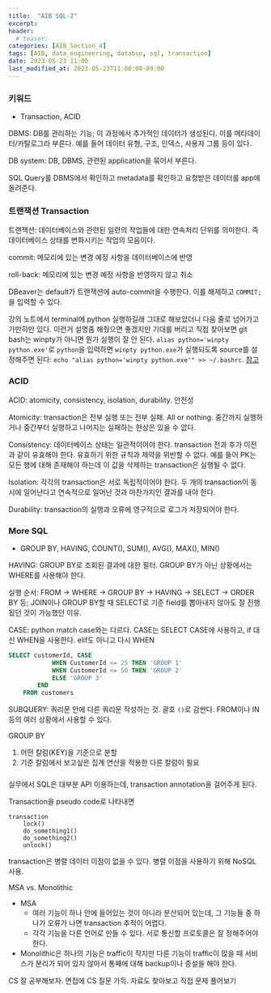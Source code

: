 ```yaml
---
title:  "AIB SQL-2"
excerpt:
header:
  # teaser:
categories: [AIB_Section_4]
tags: [AIB, data_engineering, databse, sql, transaction]
date: 2023-05-23 11:00
last_modified_at: 2023-05-23T11:00:00-09:00
---
```


### 키워드
- Transaction, ACID

DBMS: DB를 관리하는 기능; 이 과정에서 추가적인 데이터가 생성된다. 이를 메타데이터/카탈로그라 부른다. 예를 들어 데이터 유형, 구조, 인덱스, 사용자 그룹 등이 있다.

DB system: DB, DBMS, 관련된 application을 묶어서 부른다.

SQL Query를 DBMS에서 확인하고 metadata를 확인하고 요청받은 데이터를 app에 돌려준다.

### 트랜잭션 Transaction

트랜잭션: 데이터베이스와 관련된 일련의 작업들에 대한 연속처리 단위를 의미한다. 즉 데이터베이스 상태를 변화시키는 작업의 모음이다.

commit: 메모리에 있는 변경 예정 사항을 데이터베이스에 반영

roll-back: 메모리에 있는 변경 예정 사항을 반영하지 않고 취소

DBeaver는 default가 트랜잭션에 auto-commit을 수행한다. 이를 해제하고 `COMMIT;`을 입력할 수 있다.

강의 노트에서 terminal에 python 실행하길래 그대로 해보았더니 다음 줄로 넘어가고 가만히만 있다. 이런거 설명좀 해줬으면 좋겠지만 기대를 버리고 직접 찾아보면 git bash는 winpty가 아니면 뭔가 실행이 잘 안 된다. `alias python='winpty python.exe'`로 `python`을 입력하면 `winpty python.exe`가 실행되도록 source를 설정해주면 된다: `echo "alias python='winpty python.exe'" >> ~/.bashrc`. [참고](https://stackoverflow.com/a/36530750)

### ACID

ACID: atomicity, consistency, isolation, durability. 안전성

Atomicity: transaction은 전부 실행 또는 전부 실패. All or nothing. 중간까지 실행하거나 중간부터 실행하고 나머지는 실패하는 현상은 있을 수 없다.

Consistency: 데이터베이스 상태는 일관적이어야 한다. transaction 전과 후가 이전과 같이 유효해야 한다. 유효하기 위한 규칙과 제약을 위반할 수 없다. 예를 들어 PK는 모든 행에 대해 존재해야 하는데 이 값을 삭제하는 transaction은 실행될 수 없다.

Isolation: 각각의 transaction은 서로 독립적이어야 한다. 두 개의 transaction이 동시에 일어난다고 연속적으로 일어난 것과 마찬가지인 결과를 내야 한다.

Durability: transaction의 실행과 오류에 영구적으로 로그가 저장되어야 한다.

### More SQL
- GROUP BY, HAVING, COUNT(), SUM(), AVG(), MAX(), MIN()

HAVING: GROUP BY로 조회된 결과에 대한 필터. GROUP BY가 아닌 상황에서는 WHERE를 사용해야 한다.

실행 순서: FROM &rarr; WHERE &rarr; GROUP BY &rarr; HAVING &rarr; SELECT &rarr; ORDER BY 등; JOIN이나 GROUP BY할 때 SELECT로 기준 field를 뽑아내지 않아도 잘 진행됬던 것이 가능했던 이유.

CASE: python match case와는 다르다. CASE는 SELECT CASE에 사용하고, if 대신 WHEN을 사용한다. elif도 아니고 다시 WHEN
```sql
SELECT customerId, CASE
			WHEN CustomerId <= 25 THEN 'GROUP 1'
			WHEN CustomerId <= 50 THEN 'GROUP 2'
			ELSE 'GROUP 3'
		END
	FROM customers
```

SUBQUERY: 쿼리문 안에 다른 쿼리문 작성하는 것. 괄호 `()`로 감싼다. FROM이나 IN 등의 여러 상황에서 사용할 수 있다.

GROUP BY 
1. 어떤 칼럼(KEY)을 기준으로 분할
2. 기준 칼럼에서 보고싶은 집계 연산을 적용한 다른 칼럼이 필요

###

실무에서 SQL은 대부분 API 이용하는데, transaction annotation을 걸어주게 된다.

Transaction을 pseudo code로 나타내면
```
transaction
	lock()
	do_something1()
	do_something2()
	unlock()
```

transaction은 병렬 데이터 이점이 없을 수 있다. 병렬 이점을 사용하기 위해 NoSQL 사용.

MSA vs. Monolithic
- MSA
	- 여러 기능이 하나 안에 들어있는 것이 아니라 분산되어 있는데, 그 기능들 중 하나가 오류가 나면 transaction 추적이 어렵다.
	- 각각 기능을 다른 언어로 만들 수 있다. 서로 통신할 프로토콜은 잘 정해주어야 한다.
- Monolithic은 하나의 기능은 traffic이 작지만 다른 기능이 traffic이 많을 때 서비스가 분리가 되어 있지 않아서 통째에 대해 backup이나 증설을 해야 한다.

CS 잘 공부해보자. 면접에 CS 질문 가득. 자료도 찾아보고 직접 문제 풀어보기